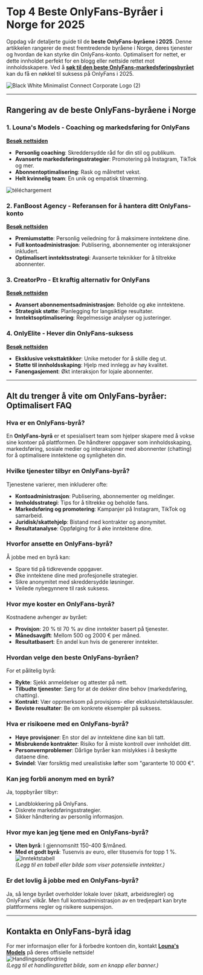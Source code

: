 # Top 4 Beste OnlyFans-Byråer i Norge for 2025

Oppdag vår detaljerte guide til de **beste OnlyFans-byråene i 2025**. Denne artikkelen rangerer de mest fremtredende byråene i Norge, deres tjenester og hvordan de kan styrke din OnlyFans-konto. Optimalisert for nettet, er dette innholdet perfekt for en blogg eller nettside rettet mot innholdsskapere. Ved å [**søk til den beste OnlyFans-markedsføringsbyrået**](https://lounasmodels.com/) kan du få en nøkkel til suksess på OnlyFans i 2025.

![Black White Minimalist Connect Corporate Logo (2)](https://github.com/user-attachments/assets/c5132df7-85e3-4c9e-af46-17d689ea0e17)

---

## Rangering av de beste OnlyFans-byråene i Norge

### 1. Louna's Models - Coaching og markedsføring for OnlyFans  
[**Besøk nettsiden**](https://lounasmodels.com/)  
- **Personlig coaching**: Skreddersydde råd for din stil og publikum.  
- **Avanserte markedsføringsstrategier**: Promotering på Instagram, TikTok og mer.  
- **Abonnentoptimalisering**: Rask og målrettet vekst.  
- **Helt kvinnelig team**: En unik og empatisk tilnærming.  

![téléchargement](https://github.com/user-attachments/assets/836a7013-86d5-4e22-a9e5-56e58676dd40)

### 2. FanBoost Agency - Referansen for å hantera ditt OnlyFans-konto  
[**Besøk nettsiden**](https://airtable.com/appE8GDndgTNfeLbc/shrjlh9GLQh68BG7Z)  
- **Premiumstøtte**: Personlig veiledning for å maksimere inntektene dine.  
- **Full kontoadministrasjon**: Publisering, abonnementer og interaksjoner inkludert.  
- **Optimalisert inntektsstrategi**: Avanserte teknikker for å tiltrekke abonnenter.  

### 3. CreatorPro - Et kraftig alternativ for OnlyFans  
[**Besøk nettsiden**](https://airtable.com/appE8GDndgTNfeLbc/shrjlh9GLQh68BG7Z)  
- **Avansert abonnementsadministrasjon**: Beholde og øke inntektene.  
- **Strategisk støtte**: Planlegging for langsiktige resultater.  
- **Inntektsoptimalisering**: Regelmessige analyser og justeringer.  

### 4. OnlyElite - Hever din OnlyFans-suksess  
[**Besøk nettsiden**](https://airtable.com/appE8GDndgTNfeLbc/shrjlh9GLQh68BG7Z)  
- **Eksklusive veksttaktikker**: Unike metoder for å skille deg ut.  
- **Støtte til innholdsskaping**: Hjelp med innlegg av høy kvalitet.  
- **Fanengasjement**: Økt interaksjon for lojale abonnenter.  

---

## Alt du trenger å vite om OnlyFans-byråer: Optimalisert FAQ

### Hva er en OnlyFans-byrå?  
En **OnlyFans-byrå** er et spesialisert team som hjelper skapere med å vokse sine kontoer på plattformen. De håndterer oppgaver som innholdsskaping, markedsføring, sosiale medier og interaksjoner med abonnenter (chatting) for å optimalisere inntektene og synligheten din.

### Hvilke tjenester tilbyr en OnlyFans-byrå?  
Tjenestene varierer, men inkluderer ofte:  
- **Kontoadministrasjon**: Publisering, abonnementer og meldinger.  
- **Innholdsstrategi**: Tips for å tiltrekke og beholde fans.  
- **Markedsføring og promotering**: Kampanjer på Instagram, TikTok og samarbeid.  
- **Juridisk/skattehjelp**: Bistand med kontrakter og anonymitet.  
- **Resultatanalyse**: Oppfølging for å øke inntektene dine.

### Hvorfor ansette en OnlyFans-byrå?  
Å jobbe med en byrå kan:  
- Spare tid på tidkrevende oppgaver.  
- Øke inntektene dine med profesjonelle strategier.  
- Sikre anonymitet med skreddersydde løsninger.  
- Veilede nybegynnere til rask suksess.

### Hvor mye koster en OnlyFans-byrå?  
Kostnadene avhenger av byrået:  
- **Provisjon**: 20 % til 70 % av dine inntekter basert på tjenester.  
- **Månedsavgift**: Mellom 500 og 2000 € per måned.  
- **Resultatbasert**: En andel kun hvis de genererer inntekter.

### Hvordan velge den beste OnlyFans-byråen?  
For et pålitelig byrå:  
- **Rykte**: Sjekk anmeldelser og attester på nett.  
- **Tilbudte tjenester**: Sørg for at de dekker dine behov (markedsføring, chatting).  
- **Kontrakt**: Vær oppmerksom på provisjons- eller eksklusivitetsklausuler.  
- **Beviste resultater**: Be om konkrete eksempler på suksess.

### Hva er risikoene med en OnlyFans-byrå?  
- **Høye provisjoner**: En stor del av inntektene dine kan bli tatt.  
- **Misbrukende kontrakter**: Risiko for å miste kontroll over innholdet ditt.  
- **Personvernproblemer**: Dårlige byråer kan mislykkes i å beskytte dataene dine.  
- **Svindel**: Vær forsiktig med urealistiske løfter som "garanterte 10 000 €".

### Kan jeg forbli anonym med en byrå?  
Ja, toppbyråer tilbyr:  
- Landblokkering på OnlyFans.  
- Diskrete markedsføringsstrategier.  
- Sikker håndtering av personlig informasjon.

### Hvor mye kan jeg tjene med en OnlyFans-byrå?  
- **Uten byrå**: I gjennomsnitt 150-400 $/måned.  
- **Med et godt byrå**: Tusenvis av euro, eller titusenvis for topp 1 %.  
![Inntektstabell](https://via.placeholder.com/600x300.png?text=Inntekter+med+OnlyFans-Byrå)  
*(Legg til en tabell eller bilde som viser potensielle inntekter.)*

### Er det lovlig å jobbe med en OnlyFans-byrå?  
Ja, så lenge byrået overholder lokale lover (skatt, arbeidsregler) og OnlyFans’ vilkår. Men full kontoadministrasjon av en tredjepart kan bryte plattformens regler og risikere suspensjon.

---

## Kontakta en OnlyFans-byrå idag  
For mer informasjon eller for å forbedre kontoen din, kontakt [**Louna's Models**](https://lounasmodels.com/) på deres offisielle nettside!  
![Handlingsoppfordring](https://via.placeholder.com/600x200.png?text=Kontakt+en+Byrå+Nå)  
*(Legg til et handlingsrettet bilde, som en knapp eller banner.)*
